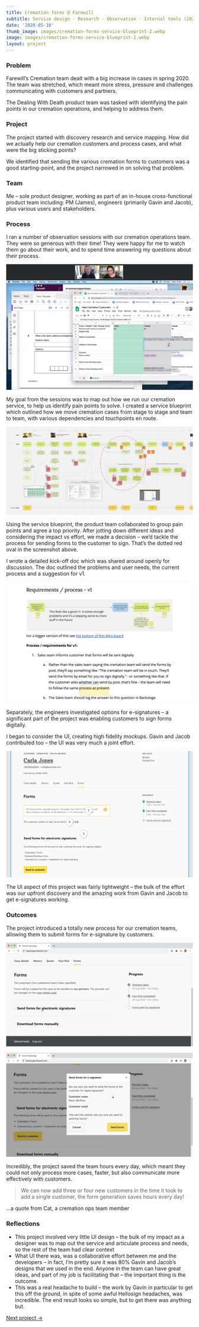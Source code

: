 ```yaml
---
title: Cremation forms @ Farewill
subtitle: Service design · Research · Observation · Internal tools (2020)
date: '2020-05-10'
thumb_image: images/cremation-forms-service-blueprint-2.webp 
image: images/cremation-forms-service-blueprint-2.webp 
layout: project
---
```


### Problem

Farewill’s Cremation team dealt with a big increase in cases in spring 2020. The team was stretched, which meant more stress, pressure and challenges communicating with customers and partners.  

The Dealing With Death product team was tasked with identifying the pain points in our cremation operations, and helping to address them. 

### Project

The project started with discovery research and service mapping. How did we actually help our cremation customers and process cases, and what were the big sticking points?

We identified that sending the various cremation forms to customers was a good starting-point, and the project narrowed in on solving that problem.

### Team

Me – sole product designer, working as part of an in-house cross-functional product team including:
PM (James), engineers (primarily Gavin and Jacob), plus various users and stakeholders. 

### Process

I ran a number of observation sessions with our cremation operations team. They were so generous with their time! They were happy for me to watch them go about their work, and to spend time answering my questions about their process. 

![Screenshot from user interview](/images/cremation-forms-user-interview.webp "Screenshot from user interview")

My goal from the sessions was to map out how we run our cremation service, to help us identify pain points to solve. I created a service blueprint which outlined how we move cremation cases from stage to stage and team to team, with various dependencies and touchpoints en route.

![Excerpt from service blueprint](/images/cremation-forms-service-blueprint-2.webp "Excerpt from service blueprint")

Using the service blueprint, the product team collaborated to group pain points and agree a top priority. After jotting down different ideas and considering the impact vs effort, we made a decision – we’d tackle the process for sending forms to the customer to sign. That’s the dotted red oval in the screenshot above. 

I wrote a detailed kick-off doc which was shared around openly for discussion. The doc outlined the problems and user needs, the current process and a suggestion for v1.

![Screenshot from kick-off doc](/images/cremation-forms-kick-off.webp "Screenshot from kick-off doc")

Separately, the engineers investigated options for e-signatures – a significant part of the project was enabling customers to sign forms digitally. 

I began to consider the UI, creating high fidelity mockups. Gavin and Jacob contributed too – the UI was very much a joint effort. 

![Screenshot of UI mockup](/images/cremation-forms-hi-fi-mockups.webp "Screenshot of UI mockup")

The UI aspect of this project was fairly lightweight – the bulk of the effort was our upfront discovery and the amazing work from Gavin and Jacob to get e-signatures working. 

### Outcomes

The project introduced a totally new process for our cremation teams, allowing them to submit forms for e-signature by customers. 

![Screenshot from live product](/images/cremation-forms-live-gif-2.webp "Screenshot from live product")

![Screenshot from live product](/images/cremation-forms-live-gif.webp "Screenshot from live product")

Incredibly, the project saved the team hours every day, which meant they could not only process more cases, faster, but also communicate more effectively with customers.

> We can now add three or four new customers in the time it took to add a single customer, the form generation saves hours every day!

...a quote from Cat, a cremation ops team member

### Reflections
- This project involved very little UI design – the bulk of my impact as a designer was to map out the service and articulate process and needs, so the rest of the team had clear context
- What UI there was, was a collaborative effort between me and the developers – in fact, I’m pretty sure it was 80% Gavin and Jacob’s designs that we used in the end. Anyone in the team can have great ideas, and part of my job is facilitating that – the important thing is the outcome.
- This was a real headache to build – the work by Gavin in particular to get this off the ground, in spite of some awful Hellosign headaches, was incredible. The end result looks so simple, but to get there was anything but. 

[Next project →](/portfolio/launching-probate-service-farewill)